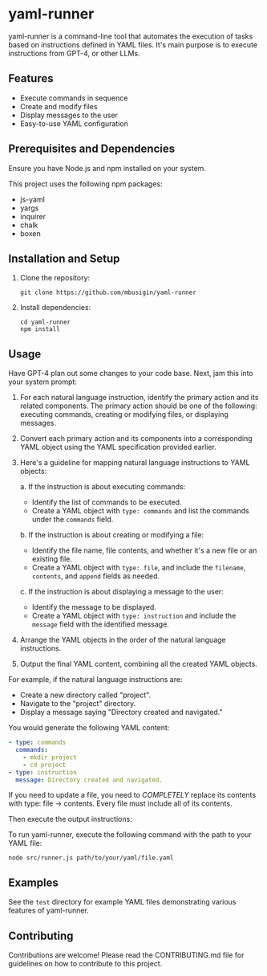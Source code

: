 # yaml-runner

yaml-runner is a command-line tool that automates the execution of tasks based on instructions defined in YAML files. It's main purpose is to execute instructions from GPT-4, or other LLMs.

## Features

- Execute commands in sequence
- Create and modify files
- Display messages to the user
- Easy-to-use YAML configuration

## Prerequisites and Dependencies

Ensure you have Node.js and npm installed on your system.

This project uses the following npm packages:
- js-yaml
- yargs
- inquirer
- chalk
- boxen

## Installation and Setup

1. Clone the repository:
   ```
   git clone https://github.com/mbusigin/yaml-runner
   ```
2. Install dependencies:
   ```
   cd yaml-runner
   npm install
   ```

## Usage

Have GPT-4 plan out some changes to your code base. Next, jam this into your system prompt:

   1. For each natural language instruction, identify the primary action and its related components. The primary action should be one of the following: executing commands, creating or modifying files, or displaying messages.

   2. Convert each primary action and its components into a corresponding YAML object using the YAML specification provided earlier.

   3. Here's a guideline for mapping natural language instructions to YAML objects:

      a. If the instruction is about executing commands:
         - Identify the list of commands to be executed.
         - Create a YAML object with `type: commands` and list the commands under the `commands` field.

      b. If the instruction is about creating or modifying a file:
         - Identify the file name, file contents, and whether it's a new file or an existing file.
         - Create a YAML object with `type: file`, and include the `filename`, `contents`, and `append` fields as needed.

      c. If the instruction is about displaying a message to the user:
         - Identify the message to be displayed.
         - Create a YAML object with `type: instruction` and include the `message` field with the identified message.

   4. Arrange the YAML objects in the order of the natural language instructions.

   5. Output the final YAML content, combining all the created YAML objects.

   For example, if the natural language instructions are:
   - Create a new directory called "project".
   - Navigate to the "project" directory.
   - Display a message saying "Directory created and navigated."

   You would generate the following YAML content:

   ```yaml
   - type: commands
     commands:
       - mkdir project
       - cd project
   - type: instruction
     message: Directory created and navigated.
   ```

   If you need to update a file, you need to *COMPLETELY* replace its contents with type: file -> contents. Every file must include all of its contents.

Then execute the output instructions:

To run yaml-runner, execute the following command with the path to your YAML file:
```
node src/runner.js path/to/your/yaml/file.yaml
```

## Examples

See the `test` directory for example YAML files demonstrating various features of yaml-runner.

## Contributing

Contributions are welcome! Please read the CONTRIBUTING.md file for guidelines on how to contribute to this project.
